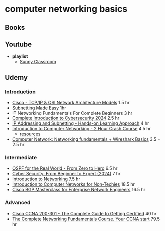 # computer networking basics

## Books

## Youtube
- **playlist**
  - [Sunny Classroom](https://www.youtube.com/@sunnyclassroom24/playlists)



## Udemy

### Introduction
- [Cisco - TCP/IP & OSI Network Architecture Models](https://www.udemy.com/course/cisco-tcpip-osi-network-architecture-models) 1.5 hr
- [Subnetting Made Easy](https://udemy.com/course/subnetting-made-easy/) 1hr
- [IT Networking Fundamentals For Complete Beginners](https://udemy.com/course/it-networking-fundamentals/) 3 hr
- [Complete Introduction to Cybersecurity 2024](https://udemy.com/course/complete-introduction-to-cybersecurity/) 2.5 hr
- [IP Addressing and Subnetting - Hands-on Learning Approach](https://udemy.com/course/ip-addressing-and-subnetting-course/) 4 hr
- [Introduction to Computer Networking - 2 Hour Crash Course](https://www.udemy.com/course/networkingbasics/) 4.5 hr
  - [resources](resources/udemy/networkingbasics/)
- [Computer Network: Networking fundamentals + Wireshark Basics](https://udemy.com/course/computer-networks-course-networking-basics/) 3.5 + 2.5 hr


### Intermediate
- [OSPF for the Real World - From Zero to Hero](https://udemy.com/course/ospf-for-the-real-world-from-zero-to-hero/) 6.5 hr
- [Cyber Security: From Beginner to Expert (2024)](https://udemy.com/course/cybersecurity-from-beginner-to-expert/) 7 hr
- [Introduction to Networking](https://udemy.com/course/introduction-to-networking/) 7.5 hr
- [Introduction to Computer Networks for Non-Techies](https://udemy.com/course/introduction-to-computer-networks/) 18.5 hr
- [Cisco BGP Masterclass for Enterprise Network Engineers](https://udemy.com/course/cisco-bgp-masterclass/) 16.5 hr


### Advanced
- [Cisco CCNA 200-301 - The Complete Guide to Getting Certified](https://udemy.com/course/ccna-complete/) 40 hr
- [The Complete Networking Fundamentals Course. Your CCNA start](https://udemy.com/course/complete-networking-fundamentals-course-ccna-start/) 79.5 hr